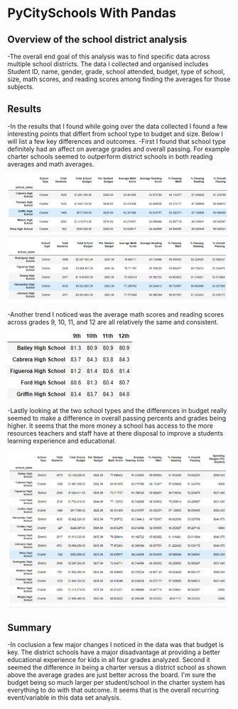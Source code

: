 # PyCitySchools With Pandas

## Overview of the school district analysis
  -The overall end goal of this analysis was to find specific data across multiple school districts. The data I collected and organised includes Student ID, name, gender, grade, school attended, budget, type of school, size, math scores, and reading scores among finding the averages for those subjects. 
     
## Results
  -In the results that I found while going over the data collected I found a few interesting points that differt from school type to budget and size. Below I will list a few key differences and outcomes. 
  -First I found that school type definitely had an affect on average grades and overall passing. For example charter schools seemed to outperform district schools in both reading averages and math averages.
  
  ![](Resources/Charter_Scores.png)
  ![](Resources/District_Scores.png)
  
  -Another trend I noticed was the average math scores and reading scores across grades 9, 10, 11, and 12 are all relatively the same and consistent. 
  
  ![](Resources/Grades_Scores.png)
  
  -Lastly looking at the two school types and the differences in budget really seemed to make a difference in overall passing percents and grades being higher. It seems that the more money a school has access to the more resources teachers and staff have at there disposal to improve a students learning experience and educational. 
  
  ![](Resources/Budget_Per_School.png)
  
## Summary
  -In coclusion a few major changes I noticed in the data was that budget is key. The district schools have a major disadvantage at providing a better educational experience for kids in all four grades analyzed. Second it seemed the difference in being a charter versus a district school as shown above the average grades are just better across the board. I'm sure the budget being so much larger per student/school in the charter system has everything to do with that outcome. It seems that is the overall recurring event/variable in this data set analysis. 
